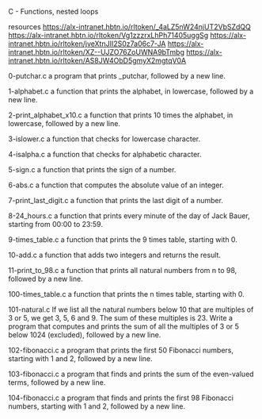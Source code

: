 C - Functions, nested loops

resources
https://alx-intranet.hbtn.io/rltoken/_4aLZ5nW24njUT2VbSZdQQ
https://alx-intranet.hbtn.io/rltoken/Vg1zzzrxLhPh71405uggSg
https://alx-intranet.hbtn.io/rltoken/jveXtnJII2S0z7a06c7-JA
https://alx-intranet.hbtn.io/rltoken/XZ--UJZO76ZoUWNA9bTmbg
https://alx-intranet.hbtn.io/rltoken/AS8JW4ObD5gmyX2mgtqV0A

0-putchar.c
a program that prints _putchar, followed by a new line.

1-alphabet.c
a function that prints the alphabet, in lowercase, followed by a new line.

2-print_alphabet_x10.c
a function that prints 10 times the alphabet, in lowercase, followed by a new line.

3-islower.c
a function that checks for lowercase character.

4-isalpha.c
 a function that checks for alphabetic character.

5-sign.c
a function that prints the sign of a number.

6-abs.c
a function that computes the absolute value of an integer.

7-print_last_digit.c
a function that prints the last digit of a number.

8-24_hours.c
a function that prints every minute of the day of Jack Bauer, starting from 00:00 to 23:59.

9-times_table.c
a function that prints the 9 times table, starting with 0.

10-add.c
a function that adds two integers and returns the result.

11-print_to_98.c
a function that prints all natural numbers from n to 98, followed by a new line.

100-times_table.c
 a function that prints the n times table, starting with 0.

101-natural.c
If we list all the natural numbers below 10 that are multiples of 3 or 5, we get 3, 5, 6 and 9. The sum of these multiples is 23. Write a program that computes and prints the sum of all the multiples of 3 or 5 below 1024 (excluded), followed by a new line.

102-fibonacci.c
a program that prints the first 50 Fibonacci numbers, starting with 1 and 2, followed by a new line.

103-fibonacci.c
 a program that finds and prints the sum of the even-valued terms, followed by a new line.

104-fibonacci.c
a program that finds and prints the first 98 Fibonacci numbers, starting with 1 and 2, followed by a new line.

